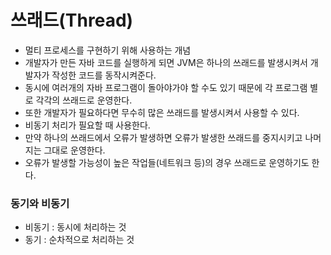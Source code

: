 # 쓰래드(Thread)

- 멀티 프로세스를 구현하기 위해 사용하는 개념
- 개발자가 만든 자바 코드를 실행하게 되면 JVM은 하나의 쓰래드를 발생시켜서 개발자가 작성한 코드를 동작시켜준다.
- 동시에 여러개의 자바 프로그램이 돌아야가야 할 수도 있기 때문에 각 프로그램 별로 각각의 쓰래드로 운영한다.
- 또한 개발자가 필요하다면 무수히 많은 쓰래드를 발생시켜서 사용할 수 있다.
- 비동기 처리가 필요할 때 사용한다.
- 만약 하나의 쓰래드에서 오류가 발생하면 오류가 발생한 쓰래드를 중지시키고 나머지는 그대로 운영한다.
- 오류가 발생할 가능성이 높은 작업들(네트워크 등)의 경우 쓰래드로 운영하기도 한다.

### 동기와 비동기
- 비동기 : 동시에 처리하는 것
- 동기 : 순차적으로 처리하는 것